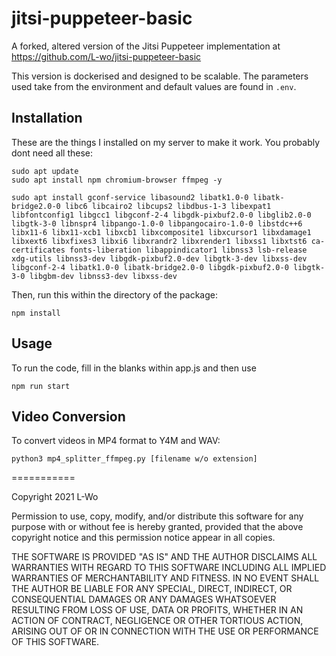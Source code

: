 # jitsi-puppeteer-basic
A forked, altered version of the Jitsi Puppeteer implementation at <https://github.com/L-wo/jitsi-puppeteer-basic>

This version is dockerised and designed to be scalable. The parameters used take from the environment and default values are found in `.env`.

## Installation

These are the things I installed on my server to make it work. You probably dont need all these:

    sudo apt update
    sudo apt install npm chromium-browser ffmpeg -y

    sudo apt install gconf-service libasound2 libatk1.0-0 libatk-bridge2.0-0 libc6 libcairo2 libcups2 libdbus-1-3 libexpat1 libfontconfig1 libgcc1 libgconf-2-4 libgdk-pixbuf2.0-0 libglib2.0-0 libgtk-3-0 libnspr4 libpango-1.0-0 libpangocairo-1.0-0 libstdc++6 libx11-6 libx11-xcb1 libxcb1 libxcomposite1 libxcursor1 libxdamage1 libxext6 libxfixes3 libxi6 libxrandr2 libxrender1 libxss1 libxtst6 ca-certificates fonts-liberation libappindicator1 libnss3 lsb-release xdg-utils libnss3-dev libgdk-pixbuf2.0-dev libgtk-3-dev libxss-dev libgconf-2-4 libatk1.0-0 libatk-bridge2.0-0 libgdk-pixbuf2.0-0 libgtk-3-0 libgbm-dev libnss3-dev libxss-dev


Then, run this within the directory of the package:

    npm install

## Usage

To run the code, fill in the blanks within app.js and then use

    npm run start

## Video Conversion

To convert videos in MP4 format to Y4M and WAV:

    python3 mp4_splitter_ffmpeg.py [filename w/o extension]

===========

Copyright 2021 L-Wo

Permission to use, copy, modify, and/or distribute this software for any purpose with or without fee is hereby granted, provided that the above copyright notice and this permission notice appear in all copies.

THE SOFTWARE IS PROVIDED "AS IS" AND THE AUTHOR DISCLAIMS ALL WARRANTIES WITH REGARD TO THIS SOFTWARE INCLUDING ALL IMPLIED WARRANTIES OF MERCHANTABILITY AND FITNESS. IN NO EVENT SHALL THE AUTHOR BE LIABLE FOR ANY SPECIAL, DIRECT, INDIRECT, OR CONSEQUENTIAL DAMAGES OR ANY DAMAGES WHATSOEVER RESULTING FROM LOSS OF USE, DATA OR PROFITS, WHETHER IN AN ACTION OF CONTRACT, NEGLIGENCE OR OTHER TORTIOUS ACTION, ARISING OUT OF OR IN CONNECTION WITH THE USE OR PERFORMANCE OF THIS SOFTWARE.
